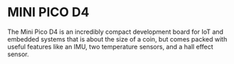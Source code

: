 
# MINI PICO D4

The Mini Pico D4 is an incredibly compact development board for IoT and embedded systems that is about the size of a coin, but comes packed with useful features like an IMU, two temperature sensors, and a hall effect sensor.
